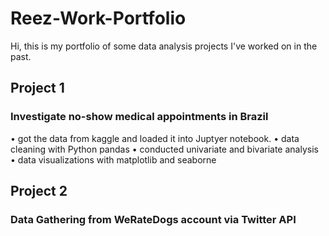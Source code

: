 # Reez-Work-Portfolio
Hi, this is my portfolio of some data analysis projects I've worked on in the past.


## Project 1  
### Investigate no-show medical appointments in Brazil
• got the data from kaggle and loaded it into Juptyer notebook.
• data cleaning with Python pandas
• conducted univariate and bivariate analysis 
• data visualizations with matplotlib and seaborne


## Project 2
### Data Gathering from WeRateDogs account via Twitter API
